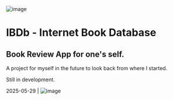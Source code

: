 ![image](https://github.com/user-attachments/assets/d87b0992-2320-4da8-8675-2aa464deb3ec)

# IBDb - Internet Book Database

## Book Review App for one's self. 

A project for myself in the future to look back from where I started.

Still in development.

2025-05-29 | ![image](https://github.com/user-attachments/assets/5004a97e-6f7d-4f20-b5a6-8ade59295447)


